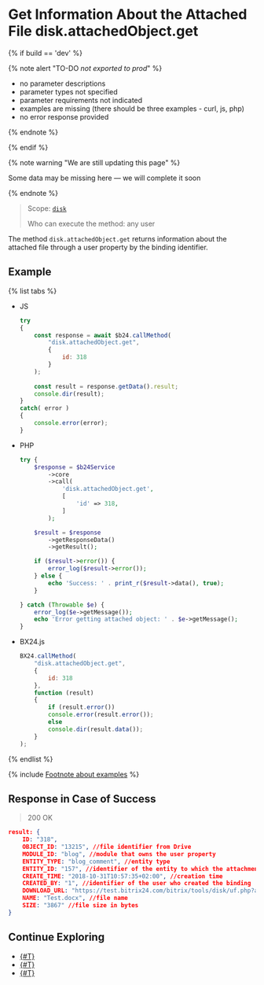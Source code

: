 # Get Information About the Attached File disk.attachedObject.get

{% if build == 'dev' %}

{% note alert "TO-DO _not exported to prod_" %}

- no parameter descriptions
- parameter types not specified
- parameter requirements not indicated
- examples are missing (there should be three examples - curl, js, php)
- no error response provided

{% endnote %}

{% endif %}

{% note warning "We are still updating this page" %}

Some data may be missing here — we will complete it soon

{% endnote %}

> Scope: [`disk`](../../scopes/permissions.md)
>
> Who can execute the method: any user

The method `disk.attachedObject.get` returns information about the attached file through a user property by the binding identifier.

## Example

{% list tabs %}

- JS

    ```js
    try
    {
    	const response = await $b24.callMethod(
    		"disk.attachedObject.get",
    		{
    			id: 318
    		}
    	);
    	
    	const result = response.getData().result;
    	console.dir(result);
    }
    catch( error )
    {
    	console.error(error);
    }
    ```

- PHP

    ```php
    try {
        $response = $b24Service
            ->core
            ->call(
                'disk.attachedObject.get',
                [
                    'id' => 318,
                ]
            );
    
        $result = $response
            ->getResponseData()
            ->getResult();
    
        if ($result->error()) {
            error_log($result->error());
        } else {
            echo 'Success: ' . print_r($result->data(), true);
        }
    
    } catch (Throwable $e) {
        error_log($e->getMessage());
        echo 'Error getting attached object: ' . $e->getMessage();
    }
    ```

- BX24.js

    ```js
    BX24.callMethod(
        "disk.attachedObject.get",
        {
            id: 318
        },
        function (result)
        {
            if (result.error())
            console.error(result.error());
            else
            console.dir(result.data());
        }
    );
    ```

{% endlist %}

{% include [Footnote about examples](../../../_includes/examples.md) %}

## Response in Case of Success

> 200 OK

```json
result: {
    ID: "318",
    OBJECT_ID: "13215", //file identifier from Drive
    MODULE_ID: "blog", //module that owns the user property
    ENTITY_TYPE: "blog_comment", //entity type
    ENTITY_ID: "157", //identifier of the entity to which the attachment is made
    CREATE_TIME: "2018-10-31T10:57:35+02:00", //creation time
    CREATED_BY: "1", //identifier of the user who created the binding
    DOWNLOAD_URL: "https://test.bitrix24.com/bitrix/tools/disk/uf.php?attachedId=318&auth%5Baplogin%5D=1&auth%5Bap%5D=******&action=download&ncc=1",
    NAME: "Test.docx", //file name
    SIZE: "3867" //file size in bytes
}
```

## Continue Exploring

- [{#T}](../../../tutorials/tasks/how-to-create-comment-with-file.md)
- [{#T}](../../../tutorials/tasks/how-to-create-task-with-file.md)
- [{#T}](../../../tutorials/tasks/how-to-upload-file-to-task.md)